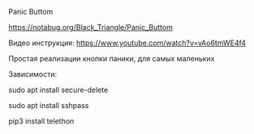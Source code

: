 Panic Buttom


https://notabug.org/Black_Triangle/Panic_Buttom

Видео инструкция: https://www.youtube.com/watch?v=vAo6tmWE4f4

Простая реализации кнопки паники, для самых маленьких

Зависимости:

sudo apt install secure-delete

sudo apt install sshpass

pip3 install telethon